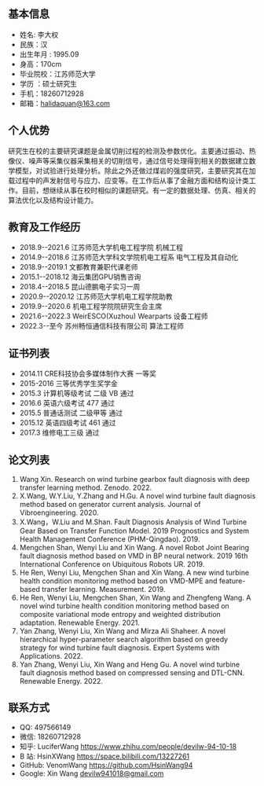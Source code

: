 ## 基本信息 

* 姓名: 李大权<a
    id="cy-effective-orcid-url"
    class="underline"
     href="https://orcid.org/0000-0002-7524-2587"
     target="orcid.widget"
     rel="me noopener noreferrer"
     style="vertical-align: top">
    </a>
* 民族：汉 
* 出生年月 : 1995.09
* 身高：170cm 
* 毕业院校：江苏师范大学 
* 学历 ：硕士研究生
* 手机：18260712928 
* 邮箱：<halidaquan@163.com>


## 个人优势 

研究生在校的主要研究课题是金属切削过程的检测及参数优化。主要通过振动、热像仪、噪声等采集仪器采集相关的切削信号，通过信号处理得到相关的数据建立数学模型，对试验进行处理分析。除此之外还做过煤岩的强度研究，主要研究其在加载过程中的声发射信号与应力、应变等。在工作后从事了金融方面和结构设计类工作。目前，想继续从事在校时相似的课题研究。有一定的数据处理、仿真、相关的算法优化以及结构设计能力。

## 教育及工作经历 

* 2018.9--2021.6 江苏师范大学机电工程学院 机械工程
* 2014.9--2018.6 江苏师范大学科文学院机电工程系 电气工程及其自动化
* 2018.9--2019.1 文都教育兼职代课老师
* 2015.1--2018.12  海云集团GPU销售咨询
* 2018.4--2018.5 昆山德鹏电子实习一周
* 2020.9--2020.12 江苏师范大学机电工程学院助教
* 2019.9--2020.6 机电工程学院院研究生会主席
* 2021.6--2022.3 WeirESCO(Xuzhou) Wearparts 设备工程师
* 2022.3--至今  苏州畅恒通信科技有限公司 算法工程师

## 证书列表 

* 2014.11 CRE科技协会多媒体制作大赛 一等奖
* 2015-2016 三等优秀学生奖学金
* 2015.3 计算机等级考试 二级 VB 通过
* 2016.6 英语六级考试 477 通过
* 2015.5 普通话测试 二级甲等 通过
* 2015.12 英语四级考试 461 通过
* 2017.3  维修电工三级 通过


## 论文列表 

1. Wang Xin. Research on wind turbine gearbox fault diagnosis with deep transfer learning method. Zenodo. 2022.
2. X.Wang, W.Y.Liu, Y.Zhang and H.Gu. A novel wind turbine fault diagnosis method based on generator current analysis. Journal of Vibroengineering. 2020.
3. X.Wang，W.Liu and M.Shan. Fault Diagnosis Analysis of Wind Turbine Gear Based on Transfer Function Model. 2019 Prognostics and System Health Management Conference (PHM-Qingdao). 2019.
4. Mengchen Shan, Wenyi Liu and Xin Wang. A novel Robot Joint Bearing fault diagnosis method based on VMD in BP neural network. 2019 16th International Conference on Ubiquitous Robots UR. 2019.
5. He Ren, Wenyi Liu, Mengchen Shan and Xin Wang. A new wind turbine health condition monitoring method based on VMD-MPE and feature-based transfer learning. Measurement. 2019.
6. He Ren, Wenyi Liu, Mengchen Shan, Xin Wang and Zhengfeng Wang. A novel wind turbine health condition monitoring method based on composite variational mode entropy and weighted distribution adaptation. Renewable Energy. 2021.
7. Yan Zhang, Wenyi Liu, Xin Wang and Mirza Ali Shaheer. A novel hierarchical hyper-parameter search algorithm based on greedy strategy for wind turbine fault diagnosis. Expert Systems with Applications. 2022.
8. Yan Zhang, Wenyi Liu, Xin Wang and Heng Gu. A novel wind turbine fault diagnosis method based on compressed sensing and DTL-CNN. Renewable Energy. 2022.

## 联系方式 

*  QQ: 497566149
*  微信: 18260712928
*  知乎: LuciferWang <https://www.zhihu.com/people/devilw-94-10-18>
*  B 站: HsinXWang <https://space.bilibili.com/13227261>
*  GitHub: VenomWang <https://github.com/HsinWang94>
*  Google: Xin Wang <devilw941018@gmail.com>

